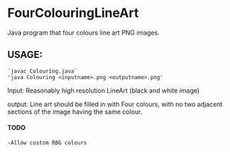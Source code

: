 # FourColouringLineArt
Java program that four colours line art PNG images.


## USAGE:
    `javac Colouring.java`
    'java Colouring <inputname>.png <outputname>.png'

Input: Reasonably high resolution LineArt (black and white image)

output: Line art should be filled in with Four colours, with no two adjacent sections of the image having the same colour.


#### TODO
    -Allow custom RBG colours
